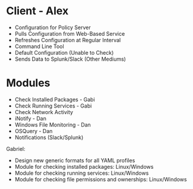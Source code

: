 # Client - Alex
 - Configuration for Policy Server
 - Pulls Configuration from Web-Based Service
 - Refreshes Configuration at Regular Interval
 - Command Line Tool
 - Default Configuration (Unable to Check)
 - Sends Data to Splunk/Slack (Other Mediums)


# Modules
 - Check Installed Packages - Gabi
 - Check Running Services - Gabi
 - Check Network Activity
 - iNotify - Dan
 - Windows File Monitoring - Dan
 - OSQuery - Dan
 - Notifications (Slack/Splunk)
 
 Gabriel:
 - Design new generic formats for all YAML profiles
 - Module for checking installed packages: Linux/Windows
 - Module for checking running services: Linux/Windows
 - Module for checking file permissions and ownerships: Linux/Windows
 
